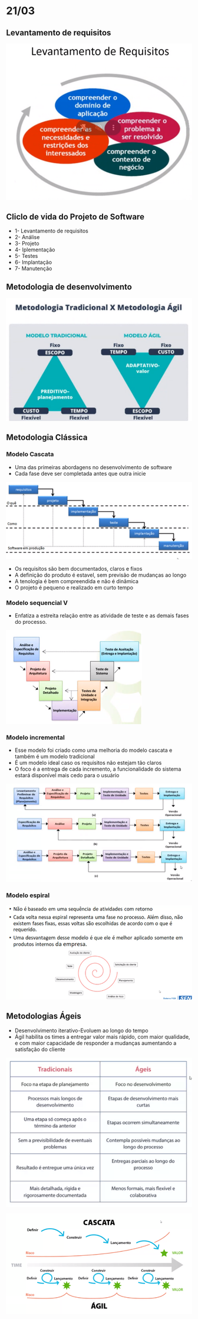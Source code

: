 # 21/03

## Levantamento de requisitos

![alt text](image.png)

## Cliclo de vida do Projeto de  Software
- 1- Levantamento de requisitos
- 2- Análise
- 3- Projeto
- 4- Iplementação
- 5- Testes
- 6- Implantação
- 7- Manutenção

## Metodologia de desenvolvimento

![alt text](image-1.png)

## Metodologia Clássica 

### Modelo Cascata
- Uma das primeiras abordagens no desenvolvimento de software
- Cada fase deve ser completada antes que outra inicie

![alt text](image-2.png)

- Os requisitos são bem documentados, claros e fixos
- A definição do produto é estavel, sem previsão de mudanças ao longo
- A tenologia é bem compreendida e não é dinâmica
- O projeto é pequeno e realizado em curto tempo

### Modelo sequencial V
- Enfatiza a estreita relação entre as atividade de teste e as demais fases do processo.

![alt text](image-3.png)

### Modelo incremental
- Esse modelo foi criado como uma melhoria do modelo cascata e também é um modelo tradicional
- É um modelo ideal caso os requisitos não estejam tão claros
- O foco é a entrega de cada incremento, a funcionalidade do sistema estará disponível mais cedo para o usuário

![alt text](image-5.png)


### Modelo espiral

![alt text](image-4.png)

## Metodologias Ágeis
- Desenvolvimento iterativo-Evoluem ao longo do tempo
- Ágil habilita os times a entregar valor mais rápido, com maior qualidade, e com maior capacidade de responder a mudanças aumentando a satisfação do cliente

![alt text](image-6.png)

![alt text](image-7.png)
